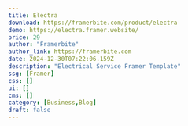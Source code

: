 ```yaml
---
title: Electra
download: https://framerbite.com/product/electra
demo: https://electra.framer.website/
price: 29
author: "Framerbite"
author_link: https://framerbite.com
date: 2024-12-30T07:22:06.159Z
description: "Electrical Service Framer Template"
ssg: [Framer]
css: []
ui: []
cms: []
category: [Business,Blog]
draft: false
---
```

